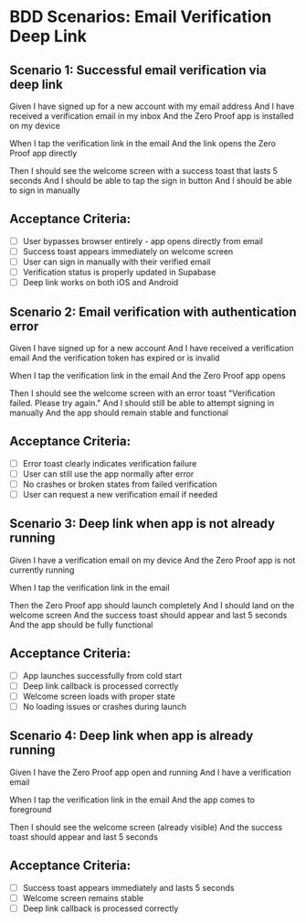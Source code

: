 # BDD Scenarios: Email Verification Deep Link

## Scenario 1: Successful email verification via deep link
  Given I have signed up for a new account with my email address
    And I have received a verification email in my inbox
    And the Zero Proof app is installed on my device
  
  When I tap the verification link in the email
    And the link opens the Zero Proof app directly
  
  Then I should see the welcome screen with a success toast that lasts 5 seconds
    And I should be able to tap the sign in button
    And I should be able to sign in manually

  ## Acceptance Criteria:
  - [ ] User bypasses browser entirely - app opens directly from email
  - [ ] Success toast appears immediately on welcome screen
  - [ ] User can sign in manually with their verified email
  - [ ] Verification status is properly updated in Supabase
  - [ ] Deep link works on both iOS and Android

## Scenario 2: Email verification with authentication error
  Given I have signed up for a new account
    And I have received a verification email
    And the verification token has expired or is invalid
  
  When I tap the verification link in the email
    And the Zero Proof app opens
  
  Then I should see the welcome screen with an error toast "Verification failed. Please try again."
    And I should still be able to attempt signing in manually
    And the app should remain stable and functional

  ## Acceptance Criteria:
  - [ ] Error toast clearly indicates verification failure
  - [ ] User can still use the app normally after error
  - [ ] No crashes or broken states from failed verification
  - [ ] User can request a new verification email if needed

## Scenario 3: Deep link when app is not already running
  Given I have a verification email on my device
    And the Zero Proof app is not currently running
  
  When I tap the verification link in the email
  
  Then the Zero Proof app should launch completely
    And I should land on the welcome screen
    And the success toast should appear and last 5 seconds
    And the app should be fully functional

  ## Acceptance Criteria:
  - [ ] App launches successfully from cold start
  - [ ] Deep link callback is processed correctly
  - [ ] Welcome screen loads with proper state
  - [ ] No loading issues or crashes during launch

## Scenario 4: Deep link when app is already running
  Given I have the Zero Proof app open and running
    And I have a verification email
  
  When I tap the verification link in the email
    And the app comes to foreground
  
  Then I should see the welcome screen (already visible)
    And the success toast should appear and last 5 seconds

  ## Acceptance Criteria:
  - [ ] Success toast appears immediately and lasts 5 seconds
  - [ ] Welcome screen remains stable
  - [ ] Deep link callback is processed correctly